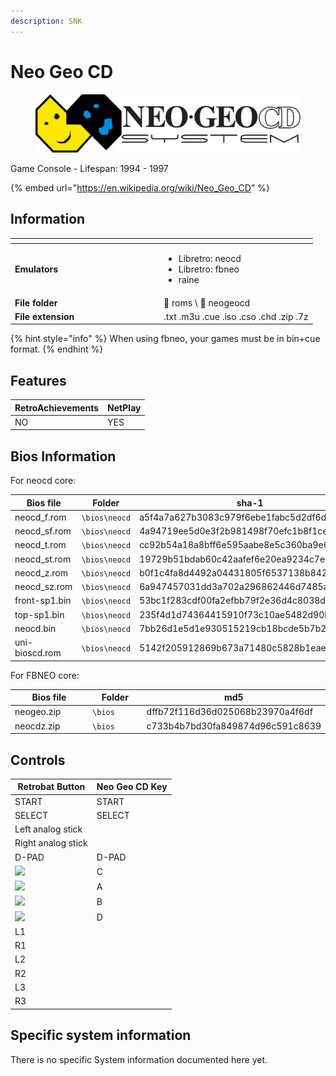 ```yaml
---
description: SNK
---
```


# Neo Geo CD

<div align="left">

<figure><img src="https://raw.githubusercontent.com/fabricecaruso/es-theme-carbon/5149a33eed46b2af638b06119397d4023b75131f/art/logos/neogeocd.svg" alt=""><figcaption></figcaption></figure>

</div>

Game Console - Lifespan: 1994 - 1997

{% embed url="https://en.wikipedia.org/wiki/Neo_Geo_CD" %}

## Information

<table data-header-hidden><thead><tr><th width="224"></th><th></th></tr></thead><tbody><tr><td><strong>Emulators</strong></td><td><ul><li>Libretro: neocd</li><li>Libretro: fbneo</li><li>raine</li></ul></td></tr><tr><td><strong>File folder</strong></td><td><span data-gb-custom-inline data-tag="emoji" data-code="1f4c2">📂</span> roms \ <span data-gb-custom-inline data-tag="emoji" data-code="1f4c2">📂</span> neogeocd</td></tr><tr><td><strong>File extension</strong></td><td>.txt .m3u .cue .iso .cso .chd .zip .7z</td></tr></tbody></table>

{% hint style="info" %}
When using fbneo, your games must be in bin+cue format.
{% endhint %}

## Features

| RetroAchievements | NetPlay |
| ----------------- | ------- |
| NO                | YES     |

## Bios Information

For neocd core:

<table><thead><tr><th width="167">Bios file</th><th width="152">Folder</th><th>sha-1</th></tr></thead><tbody><tr><td>neocd_f.rom</td><td><code>\bios\neocd</code></td><td>a5f4a7a627b3083c979f6ebe1fabc5d2df6d083b</td></tr><tr><td>neocd_sf.rom</td><td><code>\bios\neocd</code></td><td>4a94719ee5d0e3f2b981498f70efc1b8f1cef325</td></tr><tr><td>neocd_t.rom</td><td><code>\bios\neocd</code></td><td>cc92b54a18a8bff6e595aabe8e5c360ba9e62eb5</td></tr><tr><td>neocd_st.rom</td><td><code>\bios\neocd</code></td><td>19729b51bdab60c42aafef6e20ea9234c7eb8410</td></tr><tr><td>neocd_z.rom</td><td><code>\bios\neocd</code></td><td>b0f1c4fa8d4492a04431805f6537138b842b549f</td></tr><tr><td>neocd_sz.rom</td><td><code>\bios\neocd</code></td><td>6a947457031dd3a702a296862446d7485aa89dbb</td></tr><tr><td>front-sp1.bin</td><td><code>\bios\neocd</code></td><td>53bc1f283cdf00fa2efbb79f2e36d4c8038d743a</td></tr><tr><td>top-sp1.bin</td><td><code>\bios\neocd</code></td><td>235f4d1d74364415910f73c10ae5482d90b4274f</td></tr><tr><td>neocd.bin</td><td><code>\bios\neocd</code></td><td>7bb26d1e5d1e930515219cb18bcde5b7b23e2eda</td></tr><tr><td>uni-bioscd.rom</td><td><code>\bios\neocd</code></td><td>5142f205912869b673a71480c5828b1eaed782a8</td></tr></tbody></table>



For FBNEO core:

<table><thead><tr><th width="154">Bios file</th><th width="108">Folder</th><th>md5</th></tr></thead><tbody><tr><td>neogeo.zip</td><td><code>\bios</code></td><td>dffb72f116d36d025068b23970a4f6df</td></tr><tr><td>neocdz.zip</td><td><code>\bios</code></td><td>c733b4b7bd30fa849874d96c591c8639</td></tr></tbody></table>

## Controls

| Retrobat Button                                          | Neo Geo CD Key |
| -------------------------------------------------------- | -------------- |
| START                                                    | START          |
| SELECT                                                   | SELECT         |
| Left analog stick                                        |                |
| Right analog stick                                       |                |
| D-PAD                                                    | D-PAD          |
| ![](<../../../../.gitbook/assets/image (2) (1) (1).png>) | C              |
| ![](<../../../../.gitbook/assets/image (1) (2) (1).png>) | A              |
| ![](<../../../../.gitbook/assets/image (4) (1).png>)     | B              |
| ![](<../../../../.gitbook/assets/image (3) (1) (2).png>) | D              |
| L1                                                       |                |
| R1                                                       |                |
| L2                                                       |                |
| R2                                                       |                |
| L3                                                       |                |
| R3                                                       |                |

## Specific system information

There is no specific System information documented here yet.
